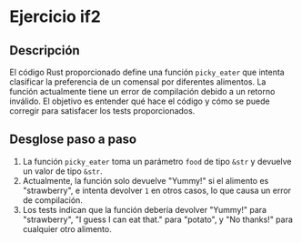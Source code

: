 # Ejercicio if2

## Descripción

El código Rust proporcionado define una función `picky_eater` que intenta clasificar
la preferencia de un comensal por diferentes alimentos. La función actualmente tiene
un error de compilación debido a un retorno inválido. El objetivo es entender qué
hace el código y cómo se puede corregir para satisfacer los tests proporcionados.

## Desglose paso a paso

1. La función `picky_eater` toma un parámetro `food` de tipo `&str` y devuelve un
   valor de tipo `&str`.
2. Actualmente, la función solo devuelve "Yummy!" si el alimento es "strawberry",
   e intenta devolver `1` en otros casos, lo que causa un error de compilación.
3. Los tests indican que la función debería devolver "Yummy!" para "strawberry",
   "I guess I can eat that." para "potato", y "No thanks!" para cualquier otro alimento.
